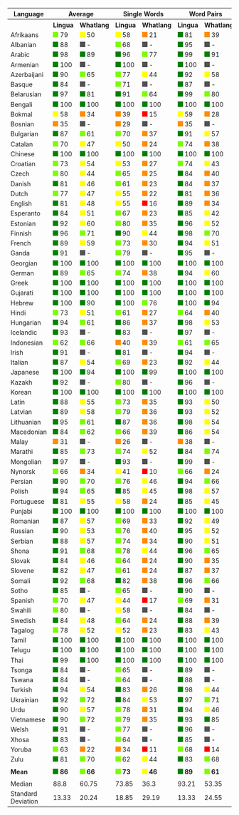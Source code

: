 <table>
    <tr>
        <th>Language</th>
        <th colspan="2">Average</th>
        <th colspan="2">Single Words</th>
        <th colspan="2">Word Pairs</th>
        <th colspan="2">Sentences</th>
    </tr>
    <tr>
        <th></th>
        <th>Lingua</th>
        <th>Whatlang</th>
        <th>Lingua</th>
        <th>Whatlang</th>
        <th>Lingua</th>
        <th>Whatlang</th>
        <th>Lingua</th>
        <th>Whatlang</th>
    </tr>
    	<tr>
		<td>Afrikaans</td>
		<td><img src="images/lightgreen.png"> 79</td>
		<td><img src="images/yellow.png"> 50</td>
		<td><img src="images/yellow.png"> 58</td>
		<td><img src="images/orange.png"> 21</td>
		<td><img src="images/green.png"> 81</td>
		<td><img src="images/orange.png"> 39</td>
		<td><img src="images/green.png"> 97</td>
		<td><img src="images/green.png"> 92</td>
	</tr>
	<tr>
		<td>Albanian</td>
		<td><img src="images/green.png"> 88</td>
		<td><img src="images/grey.png"> -</td>
		<td><img src="images/lightgreen.png"> 68</td>
		<td><img src="images/grey.png"> -</td>
		<td><img src="images/green.png"> 95</td>
		<td><img src="images/grey.png"> -</td>
		<td><img src="images/green.png"> 100</td>
		<td><img src="images/grey.png"> -</td>
	</tr>
	<tr>
		<td>Arabic</td>
		<td><img src="images/green.png"> 98</td>
		<td><img src="images/green.png"> 89</td>
		<td><img src="images/green.png"> 96</td>
		<td><img src="images/lightgreen.png"> 77</td>
		<td><img src="images/green.png"> 99</td>
		<td><img src="images/green.png"> 91</td>
		<td><img src="images/green.png"> 100</td>
		<td><img src="images/green.png"> 99</td>
	</tr>
	<tr>
		<td>Armenian</td>
		<td><img src="images/green.png"> 100</td>
		<td><img src="images/grey.png"> -</td>
		<td><img src="images/green.png"> 100</td>
		<td><img src="images/grey.png"> -</td>
		<td><img src="images/green.png"> 100</td>
		<td><img src="images/grey.png"> -</td>
		<td><img src="images/green.png"> 100</td>
		<td><img src="images/grey.png"> -</td>
	</tr>
	<tr>
		<td>Azerbaijani</td>
		<td><img src="images/green.png"> 90</td>
		<td><img src="images/lightgreen.png"> 65</td>
		<td><img src="images/lightgreen.png"> 77</td>
		<td><img src="images/yellow.png"> 44</td>
		<td><img src="images/green.png"> 92</td>
		<td><img src="images/yellow.png"> 58</td>
		<td><img src="images/green.png"> 99</td>
		<td><img src="images/green.png"> 91</td>
	</tr>
	<tr>
		<td>Basque</td>
		<td><img src="images/green.png"> 84</td>
		<td><img src="images/grey.png"> -</td>
		<td><img src="images/lightgreen.png"> 71</td>
		<td><img src="images/grey.png"> -</td>
		<td><img src="images/green.png"> 87</td>
		<td><img src="images/grey.png"> -</td>
		<td><img src="images/green.png"> 93</td>
		<td><img src="images/grey.png"> -</td>
	</tr>
	<tr>
		<td>Belarusian</td>
		<td><img src="images/green.png"> 97</td>
		<td><img src="images/green.png"> 81</td>
		<td><img src="images/green.png"> 91</td>
		<td><img src="images/lightgreen.png"> 64</td>
		<td><img src="images/green.png"> 99</td>
		<td><img src="images/lightgreen.png"> 80</td>
		<td><img src="images/green.png"> 100</td>
		<td><img src="images/green.png"> 98</td>
	</tr>
	<tr>
		<td>Bengali</td>
		<td><img src="images/green.png"> 100</td>
		<td><img src="images/green.png"> 100</td>
		<td><img src="images/green.png"> 100</td>
		<td><img src="images/green.png"> 100</td>
		<td><img src="images/green.png"> 100</td>
		<td><img src="images/green.png"> 100</td>
		<td><img src="images/green.png"> 100</td>
		<td><img src="images/green.png"> 100</td>
	</tr>
	<tr>
		<td>Bokmal</td>
		<td><img src="images/yellow.png"> 58</td>
		<td><img src="images/orange.png"> 34</td>
		<td><img src="images/orange.png"> 39</td>
		<td><img src="images/red.png"> 15</td>
		<td><img src="images/yellow.png"> 59</td>
		<td><img src="images/orange.png"> 28</td>
		<td><img src="images/lightgreen.png"> 76</td>
		<td><img src="images/yellow.png"> 60</td>
	</tr>
	<tr>
		<td>Bosnian</td>
		<td><img src="images/orange.png"> 35</td>
		<td><img src="images/grey.png"> -</td>
		<td><img src="images/orange.png"> 29</td>
		<td><img src="images/grey.png"> -</td>
		<td><img src="images/orange.png"> 35</td>
		<td><img src="images/grey.png"> -</td>
		<td><img src="images/yellow.png"> 41</td>
		<td><img src="images/grey.png"> -</td>
	</tr>
	<tr>
		<td>Bulgarian</td>
		<td><img src="images/green.png"> 87</td>
		<td><img src="images/lightgreen.png"> 61</td>
		<td><img src="images/lightgreen.png"> 70</td>
		<td><img src="images/orange.png"> 37</td>
		<td><img src="images/green.png"> 91</td>
		<td><img src="images/yellow.png"> 57</td>
		<td><img src="images/green.png"> 99</td>
		<td><img src="images/green.png"> 89</td>
	</tr>
	<tr>
		<td>Catalan</td>
		<td><img src="images/lightgreen.png"> 70</td>
		<td><img src="images/yellow.png"> 47</td>
		<td><img src="images/yellow.png"> 50</td>
		<td><img src="images/orange.png"> 24</td>
		<td><img src="images/lightgreen.png"> 74</td>
		<td><img src="images/orange.png"> 38</td>
		<td><img src="images/green.png"> 86</td>
		<td><img src="images/lightgreen.png"> 78</td>
	</tr>
	<tr>
		<td>Chinese</td>
		<td><img src="images/green.png"> 100</td>
		<td><img src="images/green.png"> 100</td>
		<td><img src="images/green.png"> 100</td>
		<td><img src="images/green.png"> 100</td>
		<td><img src="images/green.png"> 100</td>
		<td><img src="images/green.png"> 100</td>
		<td><img src="images/green.png"> 100</td>
		<td><img src="images/green.png"> 100</td>
	</tr>
	<tr>
		<td>Croatian</td>
		<td><img src="images/lightgreen.png"> 73</td>
		<td><img src="images/yellow.png"> 54</td>
		<td><img src="images/yellow.png"> 53</td>
		<td><img src="images/orange.png"> 27</td>
		<td><img src="images/lightgreen.png"> 74</td>
		<td><img src="images/yellow.png"> 43</td>
		<td><img src="images/green.png"> 91</td>
		<td><img src="images/green.png"> 91</td>
	</tr>
	<tr>
		<td>Czech</td>
		<td><img src="images/lightgreen.png"> 80</td>
		<td><img src="images/yellow.png"> 44</td>
		<td><img src="images/lightgreen.png"> 65</td>
		<td><img src="images/orange.png"> 25</td>
		<td><img src="images/green.png"> 84</td>
		<td><img src="images/orange.png"> 40</td>
		<td><img src="images/green.png"> 90</td>
		<td><img src="images/lightgreen.png"> 66</td>
	</tr>
	<tr>
		<td>Danish</td>
		<td><img src="images/green.png"> 81</td>
		<td><img src="images/yellow.png"> 46</td>
		<td><img src="images/lightgreen.png"> 61</td>
		<td><img src="images/orange.png"> 23</td>
		<td><img src="images/green.png"> 84</td>
		<td><img src="images/orange.png"> 37</td>
		<td><img src="images/green.png"> 98</td>
		<td><img src="images/lightgreen.png"> 79</td>
	</tr>
	<tr>
		<td>Dutch</td>
		<td><img src="images/lightgreen.png"> 77</td>
		<td><img src="images/yellow.png"> 47</td>
		<td><img src="images/yellow.png"> 55</td>
		<td><img src="images/orange.png"> 22</td>
		<td><img src="images/green.png"> 81</td>
		<td><img src="images/orange.png"> 36</td>
		<td><img src="images/green.png"> 96</td>
		<td><img src="images/green.png"> 82</td>
	</tr>
	<tr>
		<td>English</td>
		<td><img src="images/green.png"> 81</td>
		<td><img src="images/yellow.png"> 48</td>
		<td><img src="images/yellow.png"> 55</td>
		<td><img src="images/red.png"> 16</td>
		<td><img src="images/green.png"> 89</td>
		<td><img src="images/orange.png"> 34</td>
		<td><img src="images/green.png"> 99</td>
		<td><img src="images/green.png"> 94</td>
	</tr>
	<tr>
		<td>Esperanto</td>
		<td><img src="images/green.png"> 84</td>
		<td><img src="images/yellow.png"> 51</td>
		<td><img src="images/lightgreen.png"> 67</td>
		<td><img src="images/orange.png"> 23</td>
		<td><img src="images/green.png"> 85</td>
		<td><img src="images/yellow.png"> 42</td>
		<td><img src="images/green.png"> 98</td>
		<td><img src="images/green.png"> 87</td>
	</tr>
	<tr>
		<td>Estonian</td>
		<td><img src="images/green.png"> 92</td>
		<td><img src="images/yellow.png"> 60</td>
		<td><img src="images/lightgreen.png"> 80</td>
		<td><img src="images/orange.png"> 35</td>
		<td><img src="images/green.png"> 96</td>
		<td><img src="images/yellow.png"> 52</td>
		<td><img src="images/green.png"> 100</td>
		<td><img src="images/green.png"> 94</td>
	</tr>
	<tr>
		<td>Finnish</td>
		<td><img src="images/green.png"> 96</td>
		<td><img src="images/lightgreen.png"> 71</td>
		<td><img src="images/green.png"> 90</td>
		<td><img src="images/yellow.png"> 44</td>
		<td><img src="images/green.png"> 98</td>
		<td><img src="images/lightgreen.png"> 70</td>
		<td><img src="images/green.png"> 100</td>
		<td><img src="images/green.png"> 98</td>
	</tr>
	<tr>
		<td>French</td>
		<td><img src="images/green.png"> 89</td>
		<td><img src="images/yellow.png"> 59</td>
		<td><img src="images/lightgreen.png"> 73</td>
		<td><img src="images/orange.png"> 30</td>
		<td><img src="images/green.png"> 94</td>
		<td><img src="images/yellow.png"> 51</td>
		<td><img src="images/green.png"> 99</td>
		<td><img src="images/green.png"> 97</td>
	</tr>
	<tr>
		<td>Ganda</td>
		<td><img src="images/green.png"> 91</td>
		<td><img src="images/grey.png"> -</td>
		<td><img src="images/lightgreen.png"> 79</td>
		<td><img src="images/grey.png"> -</td>
		<td><img src="images/green.png"> 95</td>
		<td><img src="images/grey.png"> -</td>
		<td><img src="images/green.png"> 100</td>
		<td><img src="images/grey.png"> -</td>
	</tr>
	<tr>
		<td>Georgian</td>
		<td><img src="images/green.png"> 100</td>
		<td><img src="images/green.png"> 100</td>
		<td><img src="images/green.png"> 100</td>
		<td><img src="images/green.png"> 100</td>
		<td><img src="images/green.png"> 100</td>
		<td><img src="images/green.png"> 100</td>
		<td><img src="images/green.png"> 100</td>
		<td><img src="images/green.png"> 100</td>
	</tr>
	<tr>
		<td>German</td>
		<td><img src="images/green.png"> 89</td>
		<td><img src="images/lightgreen.png"> 65</td>
		<td><img src="images/lightgreen.png"> 74</td>
		<td><img src="images/orange.png"> 38</td>
		<td><img src="images/green.png"> 94</td>
		<td><img src="images/yellow.png"> 60</td>
		<td><img src="images/green.png"> 100</td>
		<td><img src="images/green.png"> 97</td>
	</tr>
	<tr>
		<td>Greek</td>
		<td><img src="images/green.png"> 100</td>
		<td><img src="images/green.png"> 100</td>
		<td><img src="images/green.png"> 100</td>
		<td><img src="images/green.png"> 100</td>
		<td><img src="images/green.png"> 100</td>
		<td><img src="images/green.png"> 100</td>
		<td><img src="images/green.png"> 100</td>
		<td><img src="images/green.png"> 100</td>
	</tr>
	<tr>
		<td>Gujarati</td>
		<td><img src="images/green.png"> 100</td>
		<td><img src="images/green.png"> 100</td>
		<td><img src="images/green.png"> 100</td>
		<td><img src="images/green.png"> 100</td>
		<td><img src="images/green.png"> 100</td>
		<td><img src="images/green.png"> 100</td>
		<td><img src="images/green.png"> 100</td>
		<td><img src="images/green.png"> 100</td>
	</tr>
	<tr>
		<td>Hebrew</td>
		<td><img src="images/green.png"> 100</td>
		<td><img src="images/green.png"> 90</td>
		<td><img src="images/green.png"> 100</td>
		<td><img src="images/lightgreen.png"> 76</td>
		<td><img src="images/green.png"> 100</td>
		<td><img src="images/green.png"> 94</td>
		<td><img src="images/green.png"> 100</td>
		<td><img src="images/green.png"> 99</td>
	</tr>
	<tr>
		<td>Hindi</td>
		<td><img src="images/lightgreen.png"> 73</td>
		<td><img src="images/yellow.png"> 51</td>
		<td><img src="images/lightgreen.png"> 61</td>
		<td><img src="images/orange.png"> 27</td>
		<td><img src="images/lightgreen.png"> 64</td>
		<td><img src="images/orange.png"> 40</td>
		<td><img src="images/green.png"> 93</td>
		<td><img src="images/green.png"> 87</td>
	</tr>
	<tr>
		<td>Hungarian</td>
		<td><img src="images/green.png"> 94</td>
		<td><img src="images/lightgreen.png"> 61</td>
		<td><img src="images/green.png"> 86</td>
		<td><img src="images/orange.png"> 37</td>
		<td><img src="images/green.png"> 98</td>
		<td><img src="images/yellow.png"> 53</td>
		<td><img src="images/green.png"> 100</td>
		<td><img src="images/green.png"> 95</td>
	</tr>
	<tr>
		<td>Icelandic</td>
		<td><img src="images/green.png"> 93</td>
		<td><img src="images/grey.png"> -</td>
		<td><img src="images/green.png"> 83</td>
		<td><img src="images/grey.png"> -</td>
		<td><img src="images/green.png"> 97</td>
		<td><img src="images/grey.png"> -</td>
		<td><img src="images/green.png"> 100</td>
		<td><img src="images/grey.png"> -</td>
	</tr>
	<tr>
		<td>Indonesian</td>
		<td><img src="images/lightgreen.png"> 62</td>
		<td><img src="images/lightgreen.png"> 66</td>
		<td><img src="images/orange.png"> 40</td>
		<td><img src="images/orange.png"> 39</td>
		<td><img src="images/lightgreen.png"> 61</td>
		<td><img src="images/lightgreen.png"> 65</td>
		<td><img src="images/green.png"> 85</td>
		<td><img src="images/green.png"> 95</td>
	</tr>
	<tr>
		<td>Irish</td>
		<td><img src="images/green.png"> 91</td>
		<td><img src="images/grey.png"> -</td>
		<td><img src="images/green.png"> 81</td>
		<td><img src="images/grey.png"> -</td>
		<td><img src="images/green.png"> 94</td>
		<td><img src="images/grey.png"> -</td>
		<td><img src="images/green.png"> 96</td>
		<td><img src="images/grey.png"> -</td>
	</tr>
	<tr>
		<td>Italian</td>
		<td><img src="images/green.png"> 87</td>
		<td><img src="images/yellow.png"> 54</td>
		<td><img src="images/lightgreen.png"> 69</td>
		<td><img src="images/orange.png"> 23</td>
		<td><img src="images/green.png"> 92</td>
		<td><img src="images/yellow.png"> 44</td>
		<td><img src="images/green.png"> 100</td>
		<td><img src="images/green.png"> 95</td>
	</tr>
	<tr>
		<td>Japanese</td>
		<td><img src="images/green.png"> 100</td>
		<td><img src="images/green.png"> 94</td>
		<td><img src="images/green.png"> 100</td>
		<td><img src="images/green.png"> 99</td>
		<td><img src="images/green.png"> 100</td>
		<td><img src="images/green.png"> 100</td>
		<td><img src="images/green.png"> 100</td>
		<td><img src="images/green.png"> 83</td>
	</tr>
	<tr>
		<td>Kazakh</td>
		<td><img src="images/green.png"> 92</td>
		<td><img src="images/grey.png"> -</td>
		<td><img src="images/lightgreen.png"> 80</td>
		<td><img src="images/grey.png"> -</td>
		<td><img src="images/green.png"> 96</td>
		<td><img src="images/grey.png"> -</td>
		<td><img src="images/green.png"> 99</td>
		<td><img src="images/grey.png"> -</td>
	</tr>
	<tr>
		<td>Korean</td>
		<td><img src="images/green.png"> 100</td>
		<td><img src="images/green.png"> 100</td>
		<td><img src="images/green.png"> 100</td>
		<td><img src="images/green.png"> 100</td>
		<td><img src="images/green.png"> 100</td>
		<td><img src="images/green.png"> 100</td>
		<td><img src="images/green.png"> 100</td>
		<td><img src="images/green.png"> 100</td>
	</tr>
	<tr>
		<td>Latin</td>
		<td><img src="images/green.png"> 88</td>
		<td><img src="images/yellow.png"> 55</td>
		<td><img src="images/lightgreen.png"> 73</td>
		<td><img src="images/orange.png"> 35</td>
		<td><img src="images/green.png"> 93</td>
		<td><img src="images/yellow.png"> 50</td>
		<td><img src="images/green.png"> 97</td>
		<td><img src="images/green.png"> 81</td>
	</tr>
	<tr>
		<td>Latvian</td>
		<td><img src="images/green.png"> 89</td>
		<td><img src="images/yellow.png"> 58</td>
		<td><img src="images/lightgreen.png"> 79</td>
		<td><img src="images/orange.png"> 36</td>
		<td><img src="images/green.png"> 93</td>
		<td><img src="images/yellow.png"> 52</td>
		<td><img src="images/green.png"> 94</td>
		<td><img src="images/green.png"> 87</td>
	</tr>
	<tr>
		<td>Lithuanian</td>
		<td><img src="images/green.png"> 95</td>
		<td><img src="images/lightgreen.png"> 61</td>
		<td><img src="images/green.png"> 87</td>
		<td><img src="images/orange.png"> 36</td>
		<td><img src="images/green.png"> 98</td>
		<td><img src="images/yellow.png"> 54</td>
		<td><img src="images/green.png"> 100</td>
		<td><img src="images/green.png"> 92</td>
	</tr>
	<tr>
		<td>Macedonian</td>
		<td><img src="images/green.png"> 84</td>
		<td><img src="images/lightgreen.png"> 62</td>
		<td><img src="images/lightgreen.png"> 66</td>
		<td><img src="images/orange.png"> 39</td>
		<td><img src="images/green.png"> 86</td>
		<td><img src="images/yellow.png"> 54</td>
		<td><img src="images/green.png"> 99</td>
		<td><img src="images/green.png"> 94</td>
	</tr>
	<tr>
		<td>Malay</td>
		<td><img src="images/orange.png"> 31</td>
		<td><img src="images/grey.png"> -</td>
		<td><img src="images/orange.png"> 26</td>
		<td><img src="images/grey.png"> -</td>
		<td><img src="images/orange.png"> 38</td>
		<td><img src="images/grey.png"> -</td>
		<td><img src="images/orange.png"> 27</td>
		<td><img src="images/grey.png"> -</td>
	</tr>
	<tr>
		<td>Marathi</td>
		<td><img src="images/green.png"> 85</td>
		<td><img src="images/lightgreen.png"> 73</td>
		<td><img src="images/lightgreen.png"> 74</td>
		<td><img src="images/yellow.png"> 52</td>
		<td><img src="images/green.png"> 84</td>
		<td><img src="images/lightgreen.png"> 74</td>
		<td><img src="images/green.png"> 96</td>
		<td><img src="images/green.png"> 93</td>
	</tr>
	<tr>
		<td>Mongolian</td>
		<td><img src="images/green.png"> 97</td>
		<td><img src="images/grey.png"> -</td>
		<td><img src="images/green.png"> 93</td>
		<td><img src="images/grey.png"> -</td>
		<td><img src="images/green.png"> 99</td>
		<td><img src="images/grey.png"> -</td>
		<td><img src="images/green.png"> 99</td>
		<td><img src="images/grey.png"> -</td>
	</tr>
	<tr>
		<td>Nynorsk</td>
		<td><img src="images/lightgreen.png"> 66</td>
		<td><img src="images/orange.png"> 34</td>
		<td><img src="images/yellow.png"> 41</td>
		<td><img src="images/red.png"> 10</td>
		<td><img src="images/lightgreen.png"> 66</td>
		<td><img src="images/orange.png"> 24</td>
		<td><img src="images/green.png"> 91</td>
		<td><img src="images/lightgreen.png"> 69</td>
	</tr>
	<tr>
		<td>Persian</td>
		<td><img src="images/green.png"> 90</td>
		<td><img src="images/lightgreen.png"> 70</td>
		<td><img src="images/lightgreen.png"> 76</td>
		<td><img src="images/yellow.png"> 46</td>
		<td><img src="images/green.png"> 94</td>
		<td><img src="images/lightgreen.png"> 66</td>
		<td><img src="images/green.png"> 100</td>
		<td><img src="images/green.png"> 99</td>
	</tr>
	<tr>
		<td>Polish</td>
		<td><img src="images/green.png"> 94</td>
		<td><img src="images/lightgreen.png"> 65</td>
		<td><img src="images/green.png"> 85</td>
		<td><img src="images/yellow.png"> 45</td>
		<td><img src="images/green.png"> 98</td>
		<td><img src="images/yellow.png"> 57</td>
		<td><img src="images/green.png"> 100</td>
		<td><img src="images/green.png"> 93</td>
	</tr>
	<tr>
		<td>Portuguese</td>
		<td><img src="images/green.png"> 81</td>
		<td><img src="images/yellow.png"> 55</td>
		<td><img src="images/yellow.png"> 58</td>
		<td><img src="images/orange.png"> 24</td>
		<td><img src="images/green.png"> 85</td>
		<td><img src="images/yellow.png"> 45</td>
		<td><img src="images/green.png"> 99</td>
		<td><img src="images/green.png"> 95</td>
	</tr>
	<tr>
		<td>Punjabi</td>
		<td><img src="images/green.png"> 100</td>
		<td><img src="images/green.png"> 100</td>
		<td><img src="images/green.png"> 100</td>
		<td><img src="images/green.png"> 100</td>
		<td><img src="images/green.png"> 100</td>
		<td><img src="images/green.png"> 100</td>
		<td><img src="images/green.png"> 100</td>
		<td><img src="images/green.png"> 100</td>
	</tr>
	<tr>
		<td>Romanian</td>
		<td><img src="images/green.png"> 87</td>
		<td><img src="images/yellow.png"> 57</td>
		<td><img src="images/lightgreen.png"> 69</td>
		<td><img src="images/orange.png"> 33</td>
		<td><img src="images/green.png"> 92</td>
		<td><img src="images/yellow.png"> 49</td>
		<td><img src="images/green.png"> 100</td>
		<td><img src="images/green.png"> 89</td>
	</tr>
	<tr>
		<td>Russian</td>
		<td><img src="images/green.png"> 90</td>
		<td><img src="images/yellow.png"> 53</td>
		<td><img src="images/lightgreen.png"> 76</td>
		<td><img src="images/orange.png"> 40</td>
		<td><img src="images/green.png"> 95</td>
		<td><img src="images/yellow.png"> 52</td>
		<td><img src="images/green.png"> 98</td>
		<td><img src="images/lightgreen.png"> 68</td>
	</tr>
	<tr>
		<td>Serbian</td>
		<td><img src="images/green.png"> 88</td>
		<td><img src="images/yellow.png"> 57</td>
		<td><img src="images/lightgreen.png"> 74</td>
		<td><img src="images/orange.png"> 34</td>
		<td><img src="images/green.png"> 90</td>
		<td><img src="images/yellow.png"> 51</td>
		<td><img src="images/green.png"> 99</td>
		<td><img src="images/green.png"> 86</td>
	</tr>
	<tr>
		<td>Shona</td>
		<td><img src="images/green.png"> 91</td>
		<td><img src="images/lightgreen.png"> 68</td>
		<td><img src="images/lightgreen.png"> 78</td>
		<td><img src="images/yellow.png"> 44</td>
		<td><img src="images/green.png"> 96</td>
		<td><img src="images/lightgreen.png"> 65</td>
		<td><img src="images/green.png"> 100</td>
		<td><img src="images/green.png"> 95</td>
	</tr>
	<tr>
		<td>Slovak</td>
		<td><img src="images/green.png"> 84</td>
		<td><img src="images/yellow.png"> 46</td>
		<td><img src="images/lightgreen.png"> 64</td>
		<td><img src="images/orange.png"> 24</td>
		<td><img src="images/green.png"> 90</td>
		<td><img src="images/orange.png"> 35</td>
		<td><img src="images/green.png"> 99</td>
		<td><img src="images/lightgreen.png"> 79</td>
	</tr>
	<tr>
		<td>Slovene</td>
		<td><img src="images/green.png"> 82</td>
		<td><img src="images/yellow.png"> 47</td>
		<td><img src="images/lightgreen.png"> 61</td>
		<td><img src="images/orange.png"> 24</td>
		<td><img src="images/green.png"> 87</td>
		<td><img src="images/orange.png"> 37</td>
		<td><img src="images/green.png"> 99</td>
		<td><img src="images/green.png"> 81</td>
	</tr>
	<tr>
		<td>Somali</td>
		<td><img src="images/green.png"> 92</td>
		<td><img src="images/lightgreen.png"> 68</td>
		<td><img src="images/green.png"> 82</td>
		<td><img src="images/orange.png"> 38</td>
		<td><img src="images/green.png"> 96</td>
		<td><img src="images/lightgreen.png"> 66</td>
		<td><img src="images/green.png"> 100</td>
		<td><img src="images/green.png"> 99</td>
	</tr>
	<tr>
		<td>Sotho</td>
		<td><img src="images/green.png"> 85</td>
		<td><img src="images/grey.png"> -</td>
		<td><img src="images/lightgreen.png"> 65</td>
		<td><img src="images/grey.png"> -</td>
		<td><img src="images/green.png"> 90</td>
		<td><img src="images/grey.png"> -</td>
		<td><img src="images/green.png"> 100</td>
		<td><img src="images/grey.png"> -</td>
	</tr>
	<tr>
		<td>Spanish</td>
		<td><img src="images/lightgreen.png"> 70</td>
		<td><img src="images/yellow.png"> 47</td>
		<td><img src="images/yellow.png"> 44</td>
		<td><img src="images/red.png"> 17</td>
		<td><img src="images/lightgreen.png"> 69</td>
		<td><img src="images/orange.png"> 31</td>
		<td><img src="images/green.png"> 98</td>
		<td><img src="images/green.png"> 92</td>
	</tr>
	<tr>
		<td>Swahili</td>
		<td><img src="images/lightgreen.png"> 80</td>
		<td><img src="images/grey.png"> -</td>
		<td><img src="images/yellow.png"> 58</td>
		<td><img src="images/grey.png"> -</td>
		<td><img src="images/green.png"> 84</td>
		<td><img src="images/grey.png"> -</td>
		<td><img src="images/green.png"> 98</td>
		<td><img src="images/grey.png"> -</td>
	</tr>
	<tr>
		<td>Swedish</td>
		<td><img src="images/green.png"> 84</td>
		<td><img src="images/yellow.png"> 48</td>
		<td><img src="images/lightgreen.png"> 64</td>
		<td><img src="images/orange.png"> 24</td>
		<td><img src="images/green.png"> 88</td>
		<td><img src="images/orange.png"> 39</td>
		<td><img src="images/green.png"> 99</td>
		<td><img src="images/green.png"> 83</td>
	</tr>
	<tr>
		<td>Tagalog</td>
		<td><img src="images/lightgreen.png"> 78</td>
		<td><img src="images/yellow.png"> 52</td>
		<td><img src="images/yellow.png"> 52</td>
		<td><img src="images/orange.png"> 23</td>
		<td><img src="images/green.png"> 83</td>
		<td><img src="images/yellow.png"> 43</td>
		<td><img src="images/green.png"> 98</td>
		<td><img src="images/green.png"> 90</td>
	</tr>
	<tr>
		<td>Tamil</td>
		<td><img src="images/green.png"> 100</td>
		<td><img src="images/green.png"> 100</td>
		<td><img src="images/green.png"> 100</td>
		<td><img src="images/green.png"> 100</td>
		<td><img src="images/green.png"> 100</td>
		<td><img src="images/green.png"> 100</td>
		<td><img src="images/green.png"> 100</td>
		<td><img src="images/green.png"> 100</td>
	</tr>
	<tr>
		<td>Telugu</td>
		<td><img src="images/green.png"> 100</td>
		<td><img src="images/green.png"> 100</td>
		<td><img src="images/green.png"> 100</td>
		<td><img src="images/green.png"> 100</td>
		<td><img src="images/green.png"> 100</td>
		<td><img src="images/green.png"> 100</td>
		<td><img src="images/green.png"> 100</td>
		<td><img src="images/green.png"> 100</td>
	</tr>
	<tr>
		<td>Thai</td>
		<td><img src="images/green.png"> 99</td>
		<td><img src="images/green.png"> 100</td>
		<td><img src="images/green.png"> 100</td>
		<td><img src="images/green.png"> 100</td>
		<td><img src="images/green.png"> 100</td>
		<td><img src="images/green.png"> 100</td>
		<td><img src="images/green.png"> 98</td>
		<td><img src="images/green.png"> 99</td>
	</tr>
	<tr>
		<td>Tsonga</td>
		<td><img src="images/green.png"> 84</td>
		<td><img src="images/grey.png"> -</td>
		<td><img src="images/lightgreen.png"> 65</td>
		<td><img src="images/grey.png"> -</td>
		<td><img src="images/green.png"> 89</td>
		<td><img src="images/grey.png"> -</td>
		<td><img src="images/green.png"> 98</td>
		<td><img src="images/grey.png"> -</td>
	</tr>
	<tr>
		<td>Tswana</td>
		<td><img src="images/green.png"> 84</td>
		<td><img src="images/grey.png"> -</td>
		<td><img src="images/lightgreen.png"> 64</td>
		<td><img src="images/grey.png"> -</td>
		<td><img src="images/green.png"> 88</td>
		<td><img src="images/grey.png"> -</td>
		<td><img src="images/green.png"> 99</td>
		<td><img src="images/grey.png"> -</td>
	</tr>
	<tr>
		<td>Turkish</td>
		<td><img src="images/green.png"> 94</td>
		<td><img src="images/yellow.png"> 54</td>
		<td><img src="images/green.png"> 83</td>
		<td><img src="images/orange.png"> 26</td>
		<td><img src="images/green.png"> 98</td>
		<td><img src="images/yellow.png"> 44</td>
		<td><img src="images/green.png"> 100</td>
		<td><img src="images/green.png"> 92</td>
	</tr>
	<tr>
		<td>Ukrainian</td>
		<td><img src="images/green.png"> 92</td>
		<td><img src="images/lightgreen.png"> 72</td>
		<td><img src="images/green.png"> 84</td>
		<td><img src="images/yellow.png"> 53</td>
		<td><img src="images/green.png"> 97</td>
		<td><img src="images/lightgreen.png"> 71</td>
		<td><img src="images/green.png"> 96</td>
		<td><img src="images/green.png"> 93</td>
	</tr>
	<tr>
		<td>Urdu</td>
		<td><img src="images/green.png"> 90</td>
		<td><img src="images/yellow.png"> 57</td>
		<td><img src="images/lightgreen.png"> 78</td>
		<td><img src="images/orange.png"> 31</td>
		<td><img src="images/green.png"> 94</td>
		<td><img src="images/yellow.png"> 46</td>
		<td><img src="images/green.png"> 98</td>
		<td><img src="images/green.png"> 94</td>
	</tr>
	<tr>
		<td>Vietnamese</td>
		<td><img src="images/green.png"> 90</td>
		<td><img src="images/lightgreen.png"> 72</td>
		<td><img src="images/lightgreen.png"> 79</td>
		<td><img src="images/orange.png"> 35</td>
		<td><img src="images/green.png"> 93</td>
		<td><img src="images/green.png"> 85</td>
		<td><img src="images/green.png"> 99</td>
		<td><img src="images/green.png"> 97</td>
	</tr>
	<tr>
		<td>Welsh</td>
		<td><img src="images/green.png"> 91</td>
		<td><img src="images/grey.png"> -</td>
		<td><img src="images/lightgreen.png"> 77</td>
		<td><img src="images/grey.png"> -</td>
		<td><img src="images/green.png"> 96</td>
		<td><img src="images/grey.png"> -</td>
		<td><img src="images/green.png"> 99</td>
		<td><img src="images/grey.png"> -</td>
	</tr>
	<tr>
		<td>Xhosa</td>
		<td><img src="images/green.png"> 83</td>
		<td><img src="images/grey.png"> -</td>
		<td><img src="images/lightgreen.png"> 64</td>
		<td><img src="images/grey.png"> -</td>
		<td><img src="images/green.png"> 85</td>
		<td><img src="images/grey.png"> -</td>
		<td><img src="images/green.png"> 99</td>
		<td><img src="images/grey.png"> -</td>
	</tr>
	<tr>
		<td>Yoruba</td>
		<td><img src="images/lightgreen.png"> 63</td>
		<td><img src="images/orange.png"> 22</td>
		<td><img src="images/orange.png"> 34</td>
		<td><img src="images/red.png"> 11</td>
		<td><img src="images/lightgreen.png"> 68</td>
		<td><img src="images/red.png"> 14</td>
		<td><img src="images/green.png"> 87</td>
		<td><img src="images/yellow.png"> 41</td>
	</tr>
	<tr>
		<td>Zulu</td>
		<td><img src="images/green.png"> 81</td>
		<td><img src="images/lightgreen.png"> 70</td>
		<td><img src="images/lightgreen.png"> 62</td>
		<td><img src="images/yellow.png"> 44</td>
		<td><img src="images/green.png"> 83</td>
		<td><img src="images/lightgreen.png"> 68</td>
		<td><img src="images/green.png"> 97</td>
		<td><img src="images/green.png"> 98</td>
	</tr>
	<tr>
		<td colspan="12"></td>
	</tr>
	<tr>
		<td><strong>Mean</strong></td>
		<td><img src="images/green.png"> <strong>86</strong></td>
		<td><img src="images/lightgreen.png"> <strong>66</strong></td>
		<td><img src="images/lightgreen.png"> <strong>73</strong></td>
		<td><img src="images/yellow.png"> <strong>46</strong></td>
		<td><img src="images/green.png"> <strong>89</strong></td>
		<td><img src="images/lightgreen.png"> <strong>61</strong></td>
		<td><img src="images/green.png"> <strong>96</strong></td>
		<td><img src="images/green.png"> <strong>90</strong></td>
	</tr>
	<tr>
		<td colspan="12"></td>
	</tr>
	<tr>
		<td>Median</td>
		<td>88.8</td>
		<td>60.75</td>
		<td>73.85</td>
		<td>36.3</td>
		<td>93.21</td>
		<td>53.35</td>
		<td>99.1</td>
		<td>93.2</td>
	</tr>
	<tr>
		<td>Standard Deviation</td>
		<td>13.33</td>
		<td>20.24</td>
		<td>18.85</td>
		<td>29.19</td>
		<td>13.33</td>
		<td>24.55</td>
		<td>11.22</td>
		<td>11.36</td>
	</tr>
</table>